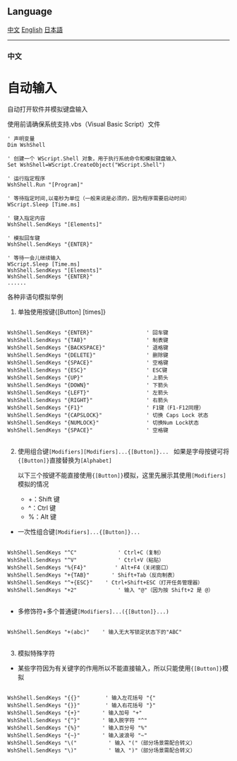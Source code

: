 <style>
  @font-face {
    font-family: 'SimHei';
    src: url('other_file/Fonts/simhei.ttf'); /* 注意路径分隔符使用/ */
  }
  
  
</style>

## Language
[中文](#中文)
[English](#english)
[日本語](#日本語)

---
### 中文
# 自动输入

自动打开软件并模拟键盘输入

使用前请确保系统支持.vbs（Visual Basic Script）文件

```vba
' 声明变量
Dim WshShell 

' 创建一个 WScript.Shell 对象，用于执行系统命令和模拟键盘输入
Set WshShell=WScript.CreateObject("WScript.Shell") 

' 运行指定程序
WshShell.Run "[Program]"

' 等待指定时间,以毫秒为单位（一般来说是必须的，因为程序需要启动时间）
WScript.Sleep [Time.ms]

' 键入指定内容
WshShell.SendKeys "[Elements]"

' 模拟回车键
WshShell.SendKeys "{ENTER}"

' 等待一会儿继续输入
WScript.Sleep [Time.ms]
WshShell.SendKeys "[Elements]"
WshShell.SendKeys "{ENTER}"
......
```
各种非语句模拟举例  
1. 单独使用按键{[Button] [times]}
<pre>
<code class="language-vba" style="font-family: 'SimHei', monospace;">
WshShell.SendKeys "{ENTER}"                 ' 回车键
WshShell.SendKeys "{TAB}"                   ' 制表键
WshShell.SendKeys "{BACKSPACE}"             ' 退格键
WshShell.SendKeys "{DELETE}"                ' 删除键
WshShell.SendKeys "{SPACE}"                 ' 空格键
WshShell.SendKeys "{ESC}"                   ' ESC键
WshShell.SendKeys "{UP}"                    ' 上箭头
WshShell.SendKeys "{DOWN}"                  ' 下箭头
WshShell.SendKeys "{LEFT}"                  ' 左箭头
WshShell.SendKeys "{RIGHT}"                 ' 右箭头
WshShell.SendKeys "{F1}"                    ' F1键（F1-F12同理）
WshShell.SendKeys "{CAPSLOCK}"              ' 切换 Caps Lock 状态
WshShell.SendKeys "{NUMLOCK}"               ' 切换Num Lock状态
WshShell.SendKeys "{SPACE}"                 ' 空格键
</code>
</pre>

2. 使用组合键`[Modifiers][Modifiers]...{[Button]}... `
如果是字母按键可将`{[Button]}`直接替换为`[Alphabet]`

    以下三个按键不能直接使用`{[Button]}`模拟，这里先展示其使用`[Modifiers]`模拟的情况
    * +：Shift 键
    * ^：Ctrl 键
    * %：Alt 键

* 一次性组合键`[Modifiers]...{[Button]}... `
<pre>
<code class="language-vba" style="font-family: 'SimHei', monospace;">
WshShell.SendKeys "^C"             ' Ctrl+C（复制）
WshShell.SendKeys "^V"             ' Ctrl+V（粘贴）
WshShell.SendKeys "%{F4}"         ' Alt+F4（关闭窗口）
WshShell.SendKeys "+{TAB}"       ' Shift+Tab（反向制表）
WshShell.SendKeys "^+{ESC}"    ' Ctrl+Shift+ESC（打开任务管理器）
WshShell.SendKeys "+2"             ' 输入 "@"（因为按 Shift+2 是 @）
</code>
</pre>

* 多修饰符+多个普通键`[Modifiers]...({[Button]}...) `
<pre>
<code class="language-vba" style="font-family: 'SimHei', monospace;">
WshShell.SendKeys "+(abc)"    ' 输入无大写锁定状态下的"ABC"
</code>
</pre>

3. 模拟特殊字符
* 某些字符因为有关键字的作用所以不能直接输入，所以只能使用`{[Button]}`模拟
<pre>
<code class="language-vba" style="font-family: 'SimHei', monospace;">
WshShell.SendKeys "{{}"        ' 输入左花括号 "{"
WshShell.SendKeys "{}}"        ' 输入右花括号 "}"
WshShell.SendKeys "{+}"       ' 输入加号 "+"
WshShell.SendKeys "{^}"       ' 输入脱字符 "^"
WshShell.SendKeys "{%}"       ' 输入百分号 "%"
WshShell.SendKeys "{~}"       ' 输入波浪号 "~"
WshShell.SendKeys "\("          ' 输入 "("（部分场景需配合转义）
WshShell.SendKeys "\)"          ' 输入 ")"（部分场景需配合转义）
</code>
</pre>